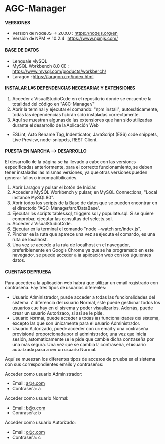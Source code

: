 # AGC-Manager

#### VERSIONES

  - Versión de NodeJS -> 20.9.0 : https://nodejs.org/en  
  - Versión de NPM -> 10.2.4 : https://www.npmjs.com/  

#### BASE DE DATOS  

  - Lenguaje MySQL  
  - MySQL Workbench 8.0 CE : https://www.mysql.com/products/workbench/  
  - Laragon : https://laragon.org/index.html

#### INSTALAR LAS DEPENDENCIAS NECESARIAS Y EXTENSIONES
1. Acceder a VisualStudioCode en el repositorio donde se encuentre la totalidad del código en "AGC-Manager/"
2. Abrir la terminal y ejecutar el comando: "npm install", automáticamente, todas las dependencias habrán sido instaladas correctamente.
3. Aquí se muestran algunas de las extensiones que han sido utilizadas durante el desarrollo de la Aplicación Web:
  - ESLint, Auto Rename Tag, Indenticator, JavaScript (ES6) code snippets, Live Preview, node-snippets, REST Client.

#### PUESTA EN MARCHA  --> DESARROLLO
El desarrollo de la página se ha llevado a cabo con las versiones especificadas anteriormente, para el correcto funcionamiento, se deben tener instaladas las mismas versiones, ya que otras versiones pueden generar fallos o incompatibilidades.  

1. Abrir Laragon y pulsar el botón de Iniciar.
2. Acceder a MySQL Workbench y pulsar, en MySQL Connections, "Local instance MySQL80".
3. Abrir todos los scripts de la Base de datos que se pueden encontrar en el directorio "AGC-Manager/src/DataBase".  
4. Ejecutar los scripts tables.sql, triggers.sql y populate.sql. Si se quiere comprobar, ejecutar las consultas del selects.sql.
5. Acceder a VisualStudioCode.
6. Ejecutar en la terminal el comando "node --watch src/index.js".
7. Pinchar en la ruta que aparece una vez se ejecuta el comando, es una ruta de localhost.
8. Una vez se accede a la ruta de localhost en el navegador, preferiblemente en Google Chrome ya que se ha programado en este navegador, se puede acceder a la aplicación web con los siguientes datos.

#### CUENTAS DE PRUEBA  

Para acceder a la aplicación web habrá que utilizar un email registrado con contraseña. Hay tres tipos de usuarios diferentes:
  - Usuario Administrador, puede acceder a todas las funcionalidades del sistema. A diferencia del usuario Normal, este puede gestionar todos los usuarios que hay en el sistema y poder visualizarlos. Además, puede crear un usuario Autorizado, si así se le pide.
  - Usuario Normal, puede acceder a todas las funcionalidades del sistema, excepto las que son únicamente para el usuario Administrador.
  - Usuario Autorizado, puede acceder con un email y una contraseña provisional proporcionada por el administrador, una vez que inicia sesión, automaticamente se le pide que cambie dicha contraseña por una más segura. Una vez que se cambia la contraseña, el usuario autorizado pasa a ser un usuario Normal.

Aquí se muestran los diferentes tipos de accesos de prueba en el sistema con sus correspondientes emails y contraseñas:

Acceder como usuario Administrador:  
  - Email: a@a.com
  - Contraseña: a

Acceder como usuario Normal:  
  - Email: b@b.com
  - Contraseña: b

Acceder como usuario Autorizado:  
  - Email: c@c.com
  - Contraseña: c


